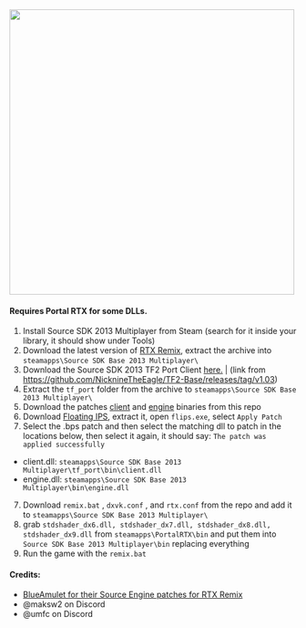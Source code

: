 <img src="https://i.imgur.com/CoKmZTU.png" width="500">

#### Requires Portal RTX for some DLLs.
1. Install Source SDK 2013 Multiplayer from Steam (search for it inside your library, it should show under Tools)
2. Download the latest version of [RTX Remix](https://github.com/NVIDIAGameWorks/rtx-remix/releases/download/remix-0.4.1/remix-0.4.1-release.zip), extract the archive into `steamapps\Source SDK Base 2013 Multiplayer\`
3. Download the Source SDK 2013 TF2 Port Client [here.](https://mega.nz/#!DZYhkIpC!oC9Pl_muYSPKLZGSRBubnI1kw4c9PNGbdXJCCi4qgfs) | (link from https://github.com/NicknineTheEagle/TF2-Base/releases/tag/v1.03)
4. Extract the `tf_port` folder from the archive to `steamapps\Source SDK Base 2013 Multiplayer\`
5. Download the patches [client](https://github.com/sambow23/TF2RTX-Stuff/raw/main/client.bps) and [engine](https://github.com/sambow23/TF2RTX-Stuff/raw/main/engine.bps) binaries from this repo
6. Download [Floating IPS](https://www.romhacking.net/utilities/1040/), extract it, open `flips.exe`, select `Apply Patch`
6. Select the .bps patch and then select the matching dll to patch in the locations below, then select it again, it should say: `The patch was applied successfully`
  - client.dll: `steamapps\Source SDK Base 2013 Multiplayer\tf_port\bin\client.dll`
  - engine.dll: `steamapps\Source SDK Base 2013 Multiplayer\bin\engine.dll`
7. Download `remix.bat` , `dxvk.conf` , and `rtx.conf` from the repo and add it to `steamapps\Source SDK Base 2013 Multiplayer\`
8. grab `stdshader_dx6.dll, stdshader_dx7.dll, stdshader_dx8.dll, stdshader_dx9.dll` from `steamapps\PortalRTX\bin` and put them into `Source SDK Base 2013 Multiplayer\bin` replacing everything
9. Run the game with the `remix.bat`

#### Credits:
- [BlueAmulet for their Source Engine patches for RTX Remix](https://github.com/BlueAmulet/SourceRTXTweaks)
- @maksw2 on Discord
- @umfc on Discord
